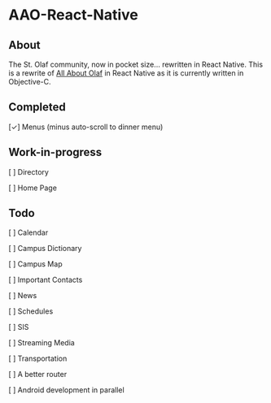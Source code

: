 # AAO-React-Native

## About
The St. Olaf community, now in pocket size... rewritten in React Native.  This is a rewrite of [All About Olaf](http://drewvolz.com/all-about-olaf/) in React Native as it is currently written in Objective-C.

## Completed
[✓] Menus (minus auto-scroll to dinner menu)

## Work-in-progress
[ ] Directory

[ ] Home Page

## Todo
[ ] Calendar

[ ] Campus Dictionary

[ ] Campus Map

[ ] Important Contacts

[ ] News

[ ] Schedules

[ ] SIS

[ ] Streaming Media

[ ] Transportation


[ ] A better router

[ ] Android development in parallel

